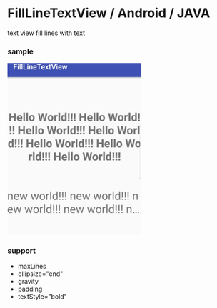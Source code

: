 # FillLineTextView / Android / JAVA

text view fill lines with text

### sample

<img src="https://github.com/geniewoo/FillLineTextView/blob/master/screenshot.png" width="300">

### support

 - maxLines
 - ellipsize="end"
 - gravity
 - padding
 - textStyle="bold"
